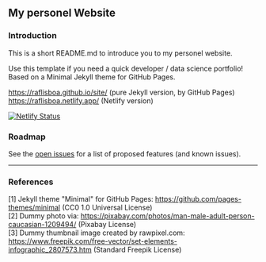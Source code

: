 ## My personel Website

### Introduction
This is a short README.md to introduce you to my personel website.

Use this template if you need a quick developer / data science portfolio! Based on a Minimal Jekyll theme for GitHub Pages.

<https://raflisboa.github.io/site/> (pure Jekyll version, by GitHub Pages)
<https://raflisboa.netlify.app/> (Netlify version)

[![Netlify Status](https://api.netlify.com/api/v1/badges/8887d82c-d97b-48cb-ab0a-ddf5e705416f/deploy-status)](https://app.netlify.com/sites/raflisboa/deploys)

### Roadmap

See the [open issues](https://github.com/evanca/machine-learning_optimizing-app-offers-with-starbucks/issues) for a list of proposed features (and known issues).
___

### References

[1] Jekyll theme "Minimal" for GitHub Pages: https://github.com/pages-themes/minimal (CC0 1.0 Universal License)
<br>[2] Dummy photo via: https://pixabay.com/photos/man-male-adult-person-caucasian-1209494/ (Pixabay License)
<br>[3] Dummy thumbnail image created by rawpixel.com: https://www.freepik.com/free-vector/set-elements-infographic_2807573.htm (Standard Freepik License)
